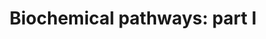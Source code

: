 ---
annotations:
- id: PW:0000002
  parent: classic metabolic pathway
  type: Pathway Ontology
  value: classic metabolic pathway
authors:
- Pieter Giesbertz
- Egonw
- DeSl
- MaintBot
- DrLightbourn
- Fehrhart
- Eweitz
citedin:
- link: PMC5753270
  title: 'WikiPathways: a multifaceted pathway database bridging metabolomics to other
    omics research (2018)'
- link: 10.1039/D3DD00069A
  title: Discovering life's directed metabolic (sub)paths to interpret human biochemical
    markers using the DSMN tool
- link: 10.1186/s13023-023-02683-9
  title: Extending inherited metabolic disorder diagnostics with biomarker interaction
    visualizations (2023)
- link: PMC12202311
  title: Description of metabolic differences between castrated males and intact gilts
    obtained from high-throughput metabolomics of porcine plasma (2025)
communities:
- ONTOX
description: This is a representation of the "Biochemical Pathways Part I" map provided
  by Roche and edited by Gerhard Michal. It exclusively represents metabolites of
  mammalian pathways. This pathway might be used to get a first impression of changes
  in primary metabolic pathways in metabolomics datasets.
last-edited: 2025-11-01
ndex: 2146750b-8b67-11eb-9e72-0ac135e8bacf
organisms:
- Homo sapiens
redirect_from:
- /index.php/Pathway:WP3604
- /instance/WP3604
- /instance/WP3604_r140990
revision: r140990
schema-jsonld:
- '@context': https://schema.org/
  '@id': https://wikipathways.github.io/pathways/WP3604.html
  '@type': Dataset
  creator:
    '@type': Organization
    name: WikiPathways
  description: This is a representation of the "Biochemical Pathways Part I" map provided
    by Roche and edited by Gerhard Michal. It exclusively represents metabolites of
    mammalian pathways. This pathway might be used to get a first impression of changes
    in primary metabolic pathways in metabolomics datasets.
  keywords:
  - (R)-b-aminoisobutyric acid
  - (S)-2,3,4,5-Tetrahydropiperidine-2-carboxylate
  - (S)-2,3-Epoxysqualene
  - (S)-3-Hydroxyisobutyric acid
  - (S)-3-Hydroxyisobutyryl-CoA
  - (S)-Methylmalonic acid semialdehyde
  - (S)-Ureidoglycolic acid
  - (S)-b-aminoisobutyric acid
  - 1-Methylhistamine
  - 1-Phosphatidyl-D-myo-inositol
  - 1-Pyrroline-2-carboxylic acid
  - 1-Pyrroline-4-hydroxy-2-carboxylate
  - 1-Pyrroline-5-carboxylic acid
  - 11-Dehydrocorticosterone
  - 11b,17a,21-Trihydroxy-5b-pregnane-3,20-dione
  - 11b,21-Dihydroxy-3,20-oxo-5b-pregnan-18-al
  - 11b,21-Dihydroxy-5b-pregnane-3,20-dione
  - 16a-Hydroxyandrost-4-ene-3,17-dione
  - 16a-Hydroxyestrone
  - 16a-hydroxydehydroepiandrosterone
  - 17-Hydroxyprogesterone
  - 17a,20a-Dihydroxycholesterol
  - 17a,21-Dihydroxy-5b-pregnane-3,11,20-trione
  - 17a-Hydroxypregnenolone
  - 18-Hydroxycorticosterone
  - 19-Hydroxyandrost-4-ene-3,17-dione
  - 19-Hydroxytestosterone
  - 2'-Deoxyguanosine 5'-monophosphate
  - 2,3-Diketo-L-gulonate
  - 2-Amino-3-carboxymuconic acid semialdehyde
  - 2-Aminobenzoic acid
  - 2-Aminomuconic acid
  - 2-Aminomuconic acid semialdehyde
  - 2-Hydroxybutyric acid
  - 2-Hydroxyestrone
  - 2-Keto-6-acetamidocaproate
  - 2-Keto-6-aminocaproate
  - 2-Ketobutyric acid
  - 2-Methoxyestrone
  - 2-Methyl-3-hydroxybutyryl-CoA
  - 2-Methylacetoacetyl-CoA
  - 2-Methylbutyryl-CoA
  - 2-Phospho-D-glyceric acid
  - 20a,22b-Dihydroxycholesterol
  - 21-Hydroxy-5b-pregnane-3,11,20-trione
  - 21-Hydroxypregnenolone
  - 22b-Hydroxycholesterol
  - 27-Deoxy-5b-cyprinol
  - 3,5-Diiodo-L-tyrosine
  - 3-Dehydro-L-gulonate
  - 3-Dehydrosphinganine
  - 3-Hydroxy-3-methylglutaryl-CoA
  - 3-Hydroxyanthranilic acid
  - 3-Hydroxyisovaleryl-CoA
  - 3-Hydroxypropionyl-CoA
  - 3-Mercaptopyruvic acid
  - 3-Methyl-2-oxovaleric acid
  - 3-Methylcrotonyl-CoA
  - 3-Methylglutaconyl-CoA
  - 3-Phosphoglyceric acid
  - 3-Sulfinoalanine
  - 3-Sulfinylpyruvic acid
  - 3a,11b,21-Trihydroxy-20-oxo-5b-pregnan-18-al
  - 3a,21-Dihydroxy-5b-pregnane-11,20-dione
  - 3a,7a,12a,24-Tetrahydroxy-5b-cholestanoyl-CoA
  - 3a,7a,12a-Trihydroxy-5b-cholestanoic acid
  - 3a,7a-Dihydroxy-5b-cholestane
  - 3a-Hydroxy-5b-pregnane-20-one
  - 4,4-Dimethyl-5a-cholesta-8,24-dien-3-b-ol
  - 4,5-Dihydroorotic acid
  - 4-Aminobutyraldehyde
  - 4-Fumarylacetoacetic acid
  - 4-Hydroxy-2-oxoglutaric acid
  - 4-Hydroxy-L-glutamic acid
  - 4-Hydroxy-L-proline
  - 4-Hydroxyphenylpyruvic acid
  - 4-Imidazolone-5-propionic acid
  - 4-Phosphopantothenoylcysteine
  - 5'-Phosphoribosyl-N-formylglycinamide
  - 5'-phosphoribosyl-a-N-formylglycineamidine
  - 5,10-Methenyltetrahydrofolic acid
  - 5,10-Methylene-THF
  - 5-Amino-2-oxopentanoic acid
  - 5-Aminoimidazole ribonucleotide
  - 5-Aminolevulinic acid
  - 5-Diphosphomevalonic acid
  - 5-Formiminotetrahydrofolic acid
  - 5-Hydroxy-L-tryptophan
  - 5-Hydroxyindoleacetaldehyde
  - 5-Hydroxyindoleacetic acid
  - 5-Hydroxylysine
  - 5-Methyltetrahydrofolic acid
  - 5-Phosphoribosylamine
  - 5-Thymidylic acid
  - 5-alpha-Dihydrotestosterone glucuronide
  - 5-amino-1-(5-phospho-D-ribosyl)imidazole-4-carboxylate
  - 5-androstenediol
  - 5b-Cyprinol sulfate
  - 6-Phosphogluconic acid
  - 6-Phosphonoglucono-D-lactone
  - 7-Dehydrocholesterol
  - 7a,12a-Dihydroxy-5b-cholestan-3-one
  - 7a,12a-Dihydroxy-cholestene-3-one
  - 7a-Hydroxy-5b-cholestan-3-one
  - 7a-Hydroxy-cholestene-3-one
  - 7a-Hydroxycholesterol
  - AICAR
  - Acetaldehyde
  - Acetoacetic acid
  - Acetyl-CoA
  - Acetylcholine
  - Acrylyl-CoA
  - Adenine
  - Adenosine
  - Adenosine 3',5'-diphosphate
  - Adenosine monophosphate
  - Adenosine phosphosulfate
  - Adenosine triphosphate
  - Adenylsuccinic acid
  - Aldosterone
  - Aldosterone hemiacetal
  - Allantoic acid
  - Allantoin
  - Allysine
  - Alpha-D-Glucose 1,6-bisphosphate
  - Alpha-Lactose
  - Alpha-ketoisovaleric acid
  - Aminoacetone
  - Aminoadipic acid
  - Amylopectin
  - Amylose
  - Androstanedione
  - Androstenedione
  - Androsterone
  - Argininosuccinic acid
  - Ascorbic acid
  - Beta-Alanine
  - Betaine
  - Betaine aldehyde
  - CDP
  - CDP-Ethanolamine
  - Calcitriol
  - Carbamoylphosphate
  - Carglumic acid
  - Cellobiose
  - Chenodeoxycholic acid
  - Chitobiose
  - Cholesterol
  - Cholic acid
  - Choline
  - Choloyl-CoA
  - Citicoline
  - Citric acid
  - Citrulline
  - Coenzyme A
  - Coproporphyrin I
  - Coproporphyrin III
  - Coproporphyrinogen I
  - Coproporphyrinogen III
  - Cortexolone
  - Corticosterone
  - Cortisol
  - Cortisone
  - Cortol
  - Cortolone
  - Creatine
  - Crotonoyl-CoA
  - Cysteic acid
  - Cytidine
  - Cytidine monophosphate
  - Cytidine triphosphate
  - Cytosine
  - D-1-Piperideine-2-carboxylic acid
  - D-2-Hydroxyglutaric acid
  - D-4'-Phosphopantothenate
  - D-Erythrose 4-phosphate
  - D-Fructose
  - D-Fructose 2,6-bisphosphate
  - D-Galactose
  - D-Glucose
  - D-Glucuronic acid
  - D-Glucuronic acid 1-phosphate
  - D-Glucurono-6,3-lactone
  - D-Glyceraldehyde 3-phosphate
  - D-Lactic acid
  - D-Maltose
  - D-Mannose
  - D-Proline
  - D-Ribose
  - D-Ribose 5-phosphate
  - D-Ribulose
  - D-Ribulose 5-phosphate
  - D-Sedoheptulose 7-phosphate
  - D-Xylitol
  - D-Xylose
  - D-Xylulose
  - D-threo-Isocitric acid
  - Dehydroascorbic acid
  - Dehydroepiandrosterone
  - Dehydroepiandrosterone sulfate
  - Deoxyadenosine
  - Deoxyadenosine monophosphate
  - Deoxycorticosterone
  - Deoxycytidine
  - Deoxyguanosine
  - Deoxyuridine triphosphate
  - Dephospho-CoA
  - Desmosterol
  - Dihydrofolic acid
  - Dihydrothymine
  - Dihydrouracil
  - Dihydroxyacetone phosphate
  - Dimethylglycine
  - Dopamine
  - Dopaquinone
  - Epinephrine
  - Ergocalciferol
  - Ergosterol
  - Erythroascorbic acid
  - Estradiol
  - Estriol
  - Estrone
  - Ethanolamine
  - Etiocholanedione
  - Etiocholanolone
  - Farnesyl pyrophosphate
  - Formiminoglutamic acid
  - Fructose 1,6-bisphosphate
  - Fructose 1-phosphate
  - Fructose 6-phosphate
  - Fumaric acid
  - GDP-glucose
  - Galactose 1-phosphate
  - Galactosylhydroxylysine
  - Galactosylsphingosine
  - Gamma-Aminobutyric acid
  - Gamma-Glutamylcysteine
  - Geranyl-PP
  - Glucaric acid
  - Gluconic acid
  - Gluconolactone
  - Glucosamine
  - Glucosamine 6-phosphate
  - Glucose 1-phosphate
  - Glucose 6-phosphate
  - Glutaconyl-CoA
  - Glutaric acid
  - Glutaryl-CoA
  - Glutathione
  - Glyceraldehyde
  - Glyceric acid
  - Glyceric acid 1,3-biphosphate
  - Glycerol
  - Glycerol 3-phosphate
  - Glycerylphosphorylethanolamine
  - Glycine
  - Glycineamideribotide
  - Glycocholic acid
  - Glycolic acid
  - Glyoxylic acid
  - Guanidoacetic acid
  - Guanine
  - Guanosine
  - Guanosine diphosphate
  - Guanosine monophosphate
  - Guanosine triphosphate
  - Gulonic acid
  - Heme
  - Histamine
  - Homocysteine
  - Homogentisic acid
  - Hydantoin-5-propionic acid
  - Hydroxymethylbilane
  - Hydroxypropionic acid
  - Hydroxypyruvic acid
  - Hypotaurine
  - Hypoxanthine
  - Indoleacetaldehyde
  - Indoleacetic acid
  - Indolepyruvic acid
  - Inosine
  - Inosinic acid
  - Iodotyrosine
  - Isobutyryl-CoA
  - Isopentenyl pyrophosphate
  - Isovaleryl-CoA
  - Ketoleucine
  - Kynurenic acid
  - L-2-Amino-3-oxobutanoic acid
  - L-3-Hydroxykynurenine
  - L-4-Hydroxyglutamate semialdehyde
  - L-Alanine
  - L-Arabinose
  - L-Arabitol
  - L-Arginine
  - L-Asparagine
  - L-Aspartic acid
  - L-Cysteine
  - L-Cystine
  - L-Dopa
  - L-Glutamic acid
  - L-Glutamic acid 5-phosphate
  - L-Glutamic-gamma-semialdehyde
  - L-Glutamine
  - L-Gulonolactone
  - L-Histidine
  - L-Homoserine
  - L-Isoleucine
  - L-Kynurenine
  - L-Lactic acid
  - L-Leucine
  - L-Lysine
  - L-Lyxonic acid
  - L-Malic acid
  - L-Methionine
  - L-Phenylalanine
  - L-Pipecolic acid
  - L-Proline
  - L-Serine
  - L-Threonine
  - L-Tryptophan
  - L-Tyrosine
  - L-Valine
  - L-Xylulose
  - Lanosterin
  - Lathosterol
  - Liothyronine
  - Maleylacetoacetic acid
  - Malonic acid
  - Malonic semialdehyde
  - Malonyl-CoA
  - Mannose 6-phosphate
  - Melanin
  - Methacrylyl-CoA
  - Methionine sulfoxide
  - Mevalonic acid
  - Mevalonic acid-5P
  - Myo-inositol 1-phosphate
  - Myoinositol
  - N'-Formylkynurenine
  - N-Acetyl-D-Glucosamine 6-Phosphate
  - N-Acetyl-D-glucosamine
  - N-Acetyl-D-mannosamine
  - N-Acetyl-D-mannosamine 6-phosphate
  - N-Acetyl-glucosamine 1-phosphate
  - N-Acetylneuraminate 9-phosphate
  - N-acetyl-S-(3-oxo-3-carboxy-n-propyl)cysteine
  - N10-Formyl-THF
  - N5-Formyl-THF
  - N6-Acetyl-L-lysine
  - Neuraminic acid
  - Norepinephrine
  - O-Acetylserine
  - O-Phosphoethanolamine
  - Ornithine
  - Orotic acid
  - Orotidylic acid
  - Oxalacetic acid
  - Oxalic acid
  - Oxalosuccinic acid
  - Oxidized glutathione
  - Oxoadipic acid
  - Oxoglutaric acid
  - Palmityl-CoA
  - Pantetheine
  - Pantetheine 4'-phosphate
  - Pantothenic acid
  - Pantothenol
  - Phenylpyruvic acid
  - Phosphoadenosine phosphosulfate
  - Phosphocreatine
  - Phosphoenolpyruvic acid
  - Phosphoguanidinoacetate
  - Phosphohydroxypyruvic acid
  - Phosphoribosyl formamidocarboxamide
  - Phosphoribosyl pyrophosphate
  - Phosphorylcholine
  - Phosphoserine
  - Picolinic acid
  - Porphobilinogen
  - Pregnanediol
  - Pregnenolone
  - Progesterone
  - Propinol adenylate
  - Propionic acid
  - Propionyl-CoA
  - Protoporphyrin IX
  - Protoporphyrinogen IX
  - Putrescine
  - Pyrrole-2-carboxylic acid
  - Pyrroline hydroxycarboxylic acid
  - Pyruvaldehyde
  - Pyruvic acid
  - Quinolinic acid
  - R-Methylmalonyl-CoA
  - S-Adenosylhomocysteine
  - S-Adenosylmethionine
  - S-Lactoylglutathione
  - S-Methylmalonyl-CoA
  - SAICAR
  - Saccharopine
  - Sarcosine
  - Serotonin
  - Sorbitol
  - Spermidine
  - Spermine
  - Sphinganine
  - Sphingosine
  - Squalene
  - Succinic acid
  - Succinic acid semialdehyde
  - Succinyl-CoA
  - Sucrose
  - Sulfate
  - Sulfite
  - Taurine
  - Taurocholic acid
  - Testosterone
  - Tetrahydrocorticosterone
  - Tetrahydrocortisol
  - Tetrahydrocortisone
  - Tetrahydrofolic acid
  - Thiocysteine
  - Thymidine
  - Thymidine 5'-triphosphate
  - Thymine
  - Thyroxine
  - Tiglyl-CoA
  - Tryptamine
  - Uracil
  - Urea
  - Ureidoisobutyric acid
  - Ureidopropionic acid
  - Ureidosuccinic acid
  - Uric acid
  - Uridine
  - Uridine 5'-diphosphate
  - Uridine 5'-monophosphate
  - Uridine diphosphate glucose
  - Uridine diphosphate glucuronic acid
  - Uridine diphosphate-N-acetylgalactosamine
  - Uridine diphosphate-N-acetylglucosamine
  - Uridine diphosphategalactose
  - Uridine triphosphate
  - Urocanic acid
  - Uroporphyrin I
  - Uroporphyrin III
  - Uroporphyrinogen I
  - Uroporphyrinogen III
  - Vanillylmandelic acid
  - Vitamin D3
  - Xanthine
  - Xanthosine
  - Xanthurenic acid
  - Xanthylic acid
  - Xylulose 5-phosphate
  - Zymosterol intermediate 2
  - allo-4-hydroxy-d-proline
  - cis-Aconitic acid
  - dADP
  - dATP
  - dCDP
  - dCMP
  - dCTP
  - dGDP
  - dGTP
  - dTDP
  - dUDP
  - dUMP
  - scymnol sulfate
  license: CC0
  name: 'Biochemical pathways: part I'
seo: CreativeWork
title: 'Biochemical pathways: part I'
wpid: WP3604
---